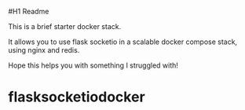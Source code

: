 #H1 Readme

This is a brief starter docker stack.

It allows you to use flask socketio in a scalable docker compose stack, using nginx and redis.

Hope this helps you with something I struggled with!
# flasksocketiodocker
